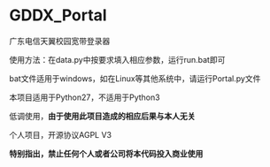 # GDDX_Portal
广东电信天翼校园宽带登录器

使用方法：在data.py中按要求填入相应参数，运行run.bat即可

bat文件适用于windows，如在Linux等其他系统中，请运行Portal.py文件

本项目适用于Python27，不适用于Python3

低调使用，**由于使用此项目造成的相应后果与本人无关**

个人项目，开源协议AGPL V3

**特别指出，禁止任何个人或者公司将本代码投入商业使用**
